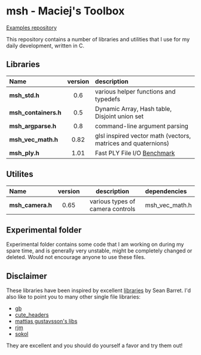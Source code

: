 # msh - Maciej's Toolbox

[Examples repository](https://github.com/mhalber/msh_examples)

This repository contains a number of libraries and utilities that I use for my daily development, written in C. 

## Libraries

Name                     |  version   | description  
:------------------------|:----------:|:---------------------------------------------
**msh_std.h**            |    0.6     | various helper functions and typedefs
**msh_containers.h**     |    0.5     | Dynamic Array, Hash table, Disjoint union set
**msh_argparse.h**       |    0.8     | command-line argument parsing
**msh_vec_math.h**       |    0.82    | glsl inspired vector math (vectors, matrices and quaternions)
**msh_ply.h**            |    1.01    | Fast PLY File I/O [Benchmark](https://github.com/mhalber/ply_io_benchmark)

## Utilites

Name                     |  version   | description                         | dependencies
:------------------------|:----------:|:-----------------------------------:|:-------
**msh_camera.h**         |    0.65    | various types of camera controls    | msh_vec_math.h

## Experimental folder

Experimental folder contains some code that I am working on during my spare time, and is
generally very unstable, might be completely changed or deleted. Would not encourage anyone to use
these files.

## Disclaimer

These libraries have been inspired by excellent [libraries](https://github.com/nothings/stb) by Sean Barret. 
I'd also like to point you to many other single file libraries:

- [gb](https://github.com/gingerBill/gb)
- [cute_headers](https://github.com/RandyGaul/cute_headers)
- [mattias gustavsson's libs](https://github.com/mattiasgustavsson/libs)
- [rjm](https://github.com/rmitton/rjm)
- [sokol](https://github.com/floooh/sokol)

They are excellent and you should do yourself a favor and try them out!
